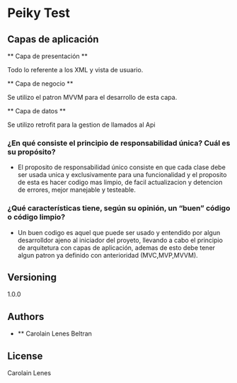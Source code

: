 # Peiky Test

## Capas de aplicación

** Capa de presentación **

Todo lo referente a los XML y vista de usuario.

** Capa de negocio **

Se utilizo el patron MVVM para el desarrollo de esta capa.

** Capa de datos **

Se utilizo retrofit para la gestion de llamados al Api

### ¿En qué consiste el principio de responsabilidad única? Cuál es su propósito?

* El proposito de responsabilidad único consiste en que cada clase debe ser usada unica y exclusivamente para una funcionalidad y el proposito de esta es hacer codigo mas limpio, de facil actualizacion y detencion de errores, mejor manejable y testeable.

### ¿Qué características tiene, según su opinión, un “buen” código o código limpio?

* Un buen codigo es aquel que puede ser usado y entendido por algun desarrolldor ajeno al iniciador del proyeto, llevando a cabo el principio de arquitetura con capas de aplicación, ademas de esto debe tener algun patron ya definido con anterioridad (MVC,MVP,MVVM).

## Versioning

1.0.0

## Authors

* ** Carolain Lenes Beltran

## License

Carolain Lenes
